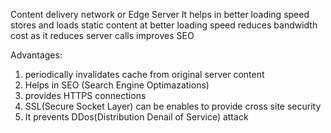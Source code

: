 Content delivery network or Edge Server
It helps in better loading speed
stores and loads static content at better loading speed
reduces bandwidth cost as it reduces server calls 
improves SEO

Advantages:
1. periodically invalidates cache from original server content
2. Helps in SEO (Search Engine Optimazations)
3. provides HTTPS connections
4. SSL(Secure Socket Layer) can be enables to provide cross site security
5. It prevents DDos(Distribution Denail of Service) attack




